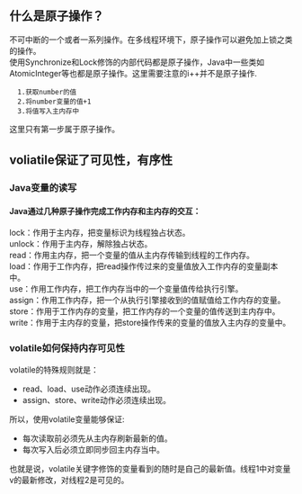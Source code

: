 
## 什么是原子操作？
不可中断的一个或者一系列操作。在多线程环境下，原子操作可以避免加上锁之类的操作。  
使用Synchronize和Lock修饰的内部代码都是原子操作，Java中一些类如AtomicInteger等也都是原子操作。这里需要注意的i++并不是原子操作.
```
  1.获取number的值
  2.将number变量的值+1
  3.将值写入主内存中
```
这里只有第一步属于原子操作。

## voliatile保证了可见性，有序性

### Java变量的读写
#### Java通过几种原子操作完成工作内存和主内存的交互：

lock：作用于主内存，把变量标识为线程独占状态。  
unlock：作用于主内存，解除独占状态。  
read：作用主内存，把一个变量的值从主内存传输到线程的工作内存。  
load：作用于工作内存，把read操作传过来的变量值放入工作内存的变量副本中。  
use：作用工作内存，把工作内存当中的一个变量值传给执行引擎。  
assign：作用工作内存，把一个从执行引擎接收到的值赋值给工作内存的变量。  
store：作用于工作内存的变量，把工作内存的一个变量的值传送到主内存中。  
write：作用于主内存的变量，把store操作传来的变量的值放入主内存的变量中。 

### volatile如何保持内存可见性  
volatile的特殊规则就是：

* read、load、use动作必须连续出现。
* assign、store、write动作必须连续出现。  

所以，使用volatile变量能够保证:

* 每次读取前必须先从主内存刷新最新的值。
* 每次写入后必须立即同步回主内存当中。  

也就是说，volatile关键字修饰的变量看到的随时是自己的最新值。线程1中对变量v的最新修改，对线程2是可见的。
